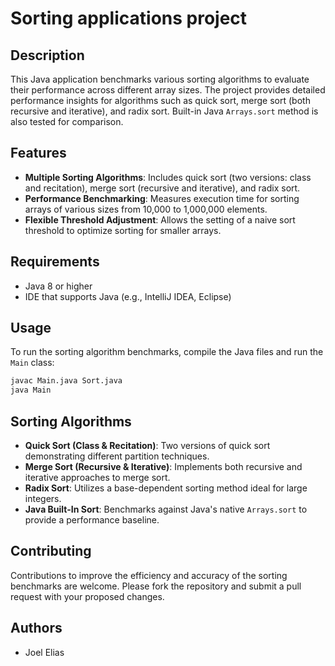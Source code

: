 # Sorting applications project

## Description
This Java application benchmarks various sorting algorithms to evaluate their performance across different array sizes. The project provides detailed performance insights for algorithms such as quick sort, merge sort (both recursive and iterative), and radix sort. Built-in Java `Arrays.sort` method is also tested for comparison.

## Features
- **Multiple Sorting Algorithms**: Includes quick sort (two versions: class and recitation), merge sort (recursive and iterative), and radix sort.
- **Performance Benchmarking**: Measures execution time for sorting arrays of various sizes from 10,000 to 1,000,000 elements.
- **Flexible Threshold Adjustment**: Allows the setting of a naive sort threshold to optimize sorting for smaller arrays.

## Requirements
- Java 8 or higher
- IDE that supports Java (e.g., IntelliJ IDEA, Eclipse)

## Usage
To run the sorting algorithm benchmarks, compile the Java files and run the `Main` class:
```bash
javac Main.java Sort.java
java Main
```

## Sorting Algorithms
- **Quick Sort (Class & Recitation)**: Two versions of quick sort demonstrating different partition techniques.
- **Merge Sort (Recursive & Iterative)**: Implements both recursive and iterative approaches to merge sort.
- **Radix Sort**: Utilizes a base-dependent sorting method ideal for large integers.
- **Java Built-In Sort**: Benchmarks against Java's native `Arrays.sort` to provide a performance baseline.

## Contributing
Contributions to improve the efficiency and accuracy of the sorting benchmarks are welcome. Please fork the repository and submit a pull request with your proposed changes.

## Authors
- Joel Elias

 
